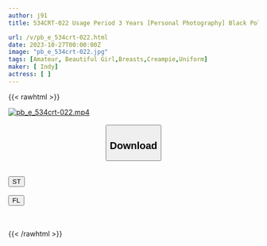 ```yaml
---
author: j91
title: 534CRT-022 Usage Period 3 Years [Personal Photography] Black Polka Dot Pattern Panties On White Cotton Material *There Is Some Yellowing_spo Bra Gal Of Returning Home Part 2 (Wearing Part-Length Leggings As A Nightgown) And P Activity

url: /v/pb_e_534crt-022.html
date: 2023-10-27T00:00:00Z
image: "pb_e_534crt-022.jpg"
tags: [Amateur, Beautiful Girl,Breasts,Creampie,Uniform]
maker: [ Indy]
actress: [ ]
---
```



{{< rawhtml >}}

<div class="video" data-videoid="3P21gY2B0Ltdyyl">
    <a href="javascript:;">
        <img src="https://my.j91.asia/v/pb_e_534crt-022.jpg" width="WIDTH" height="HEIGHT" alt="pb_e_534crt-022.mp4" loading="lazy">
    </a>
</div>

<script type="text/javascript" src="https://j91.asia/asset/on-demand-st.js"></script>

<br>
  <link rel="stylesheet" href="https://j91.asia/asset/bs5.css">
  
  <center>
  <button class="btn btn-primary" type="button" data-bs-toggle="collapse" data-bs-target=".multi-collapse" aria-expanded="false" aria-controls="multiCollapseExample1 multiCollapseExample2"><h2>Download</h2></button></center>
</p>
<div class="row">
  <div class="col">
    <div class="collapse multi-collapse" id="multiCollapseExample1">
      <div class="card card-body">
	      	      <br>
<div class="buttons">  
<a href="https://streamtape.to/v/3P21gY2B0Ltdyyl"><button class="btn-hover color-3"><i class="fa fa-download"></i> ST</button></a></div>
    </div>
  </div>
</div>
  <div class="col">
    <div class="collapse multi-collapse" id="multiCollapseExample2">
      <div class="card card-body">
	      <br>
<div class="buttons">
    <a href="https://filelions.online/f/vt5j4h17fpgq"><button class="btn-hover color-9"><i class="fa fa-download"></i> FL</button></a></div>
<br><br>
      </div>
    </div>
  </div>
</div>

{{< /rawhtml >}}
